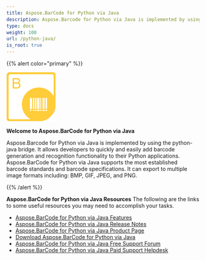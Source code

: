 ```yaml
---
title: Aspose.BarCode for Python via Java
description: Aspose.Barcode for Python via Java is implemented by using the python-java bridge. It allows developers to quickly and easily add barcode generation and recognition functionality to their Python applications.
type: docs
weight: 100
url: /python-java/
is_root: true
---
```


{{% alert color="primary" %}}

![todo:image_alt_text](aspose_barcode-for-python-via-java-128.png)

**Welcome to Aspose.BarCode for Python via Java**

Aspose.Barcode for Python via Java is implemented by using the python-java bridge. It allows developers to quickly and easily add barcode generation and recognition functionality to their Python applications. Aspose.BarCode for Python via Java supports the most established barcode standards and barcode specifications. It can export to multiple image formats including: BMP, GIF, JPEG, and PNG.

{{% /alert %}}


**Aspose.BarCode for Python via Java Resources**
The following are the links to some useful resources you may need to accomplish your tasks.

- [Aspose.BarCode for Python via Java Features](/barcode/python-java/features/)
- [Aspose.BarCode for Python via Java Release Notes](https://releases.aspose.com/barcode/python-java/release-notes/)
- [Aspose.BarCode for Python via Java Product Page](https://products.aspose.com/barcode/python-java)
- [Download Aspose.BarCode for Python via Java](https://releases.aspose.com/barcode/python-java/)
- [Aspose.BarCode for Python via Java Free Support Forum](https://forum.aspose.com/c/barcode)
- [Aspose.BarCode for Python via Java Paid Support Helpdesk](https://helpdesk.aspose.com/)
